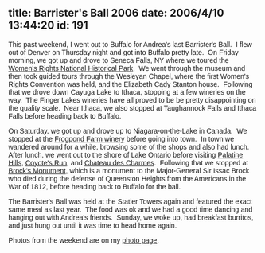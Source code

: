 title: Barrister's Ball 2006
date: 2006/4/10 13:44:20
id: 191
---
<font face="Arial">This past weekend, I went out to Buffalo for Andrea's last Barrister's Ball.  I flew out of Denver on Thursday night and got into Buffalo pretty late.  On Friday morning, we got up and drove to Seneca Falls, NY where we toured the [Women's Rights National Historical Park](http://www.nps.gov/wori/).  We went through the museum and then took guided tours through the Wesleyan Chapel, where the first Women's Rights Convention was held, and the Elizabeth Cady Stanton house.  Following that we drove down Cayuga Lake to Ithaca, stopping at a few wineries on the way.  The Finger Lakes wineries have all proved to be be pretty disappointing on the quality scale.  Near Ithaca, we also stopped at Taughannock Falls and Ithaca Falls before heading back to Buffalo.</font>

<font face="Arial">On Saturday, we got up and drove up to Niagara-on-the-Lake in Canada.  We stopped at the [Frogpond Farm winery](http://www.frogpondfarm.ca/main.html) before going into town.  In town we wandered around for a while, browsing some of the shops and also had lunch.  After lunch, we went out to the shore of Lake Ontario before visiting [Palatine Hills](http://www.palatinehillsestatewinery.com/), [Coyote's Run](http://www.coyotesrunwinery.com/), and [Chateau des Charmes](http://www.chateaudescharmes.com/).  Following that we stopped at [Brock's Monument](http://www.friendsoffortgeorge.ca/bm.htm), which is a monument to the Major-General Sir Issac Brock who died during the defense of Queenston Heights from the Americans in the War of 1812, before heading back to Buffalo for the ball.</font>

<font face="Arial">The Barrister's Ball was held at the Statler Towers again and featured the exact same meal as last year.  The food was ok and we had a good time dancing and hanging out with Andrea's friends.  Sunday, we woke up, had breakfast burritos, and just hung out until it was time to head home again.</font>

<font face="Arial">Photos from the weekend are on my [photo page](Photo.aspx).</font>